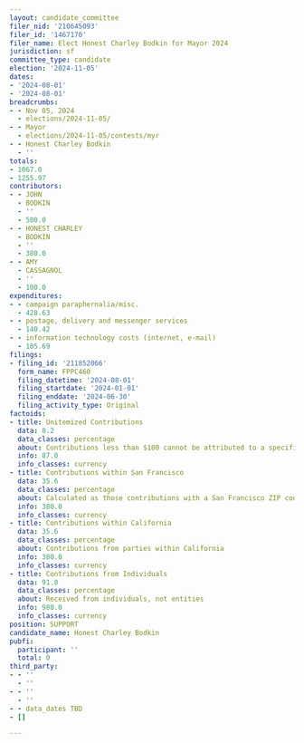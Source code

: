 ```yaml
---
layout: candidate_committee
filer_nid: '210645093'
filer_id: '1467170'
filer_name: Elect Honest Charley Bodkin for Mayor 2024
jurisdiction: sf
committee_type: candidate
election: '2024-11-05'
dates:
- '2024-08-01'
- '2024-08-01'
breadcrumbs:
- - Nov 05, 2024
  - elections/2024-11-05/
- - Mayor
  - elections/2024-11-05/contests/myr
- - Honest Charley Bodkin
  - ''
totals:
- 1067.0
- 1255.97
contributors:
- - JOHN
  - BODKIN
  - ''
  - 500.0
- - HONEST CHARLEY
  - BODKIN
  - ''
  - 380.0
- - AMY
  - CASSAGNOL
  - ''
  - 100.0
expenditures:
- - campaign paraphernalia/misc.
  - 428.63
- - postage, delivery and messenger services
  - 140.42
- - information technology costs (internet, e-mail)
  - 105.69
filings:
- filing_id: '211852066'
  form_name: FPPC460
  filing_datetime: '2024-08-01'
  filing_startdate: '2024-01-01'
  filing_enddate: '2024-06-30'
  filing_activity_type: Original
factoids:
- title: Unitemized Contributions
  data: 8.2
  data_classes: percentage
  about: Contributions less than $100 cannot be attributed to a specific individual
  info: 87.0
  info_classes: currency
- title: Contributions within San Francisco
  data: 35.6
  data_classes: percentage
  about: Calculated as those contributions with a San Francisco ZIP code
  info: 380.0
  info_classes: currency
- title: Contributions within California
  data: 35.6
  data_classes: percentage
  about: Contributions from parties within California
  info: 380.0
  info_classes: currency
- title: Contributions from Individuals
  data: 91.8
  data_classes: percentage
  about: Received from individuals, not entities
  info: 980.0
  info_classes: currency
position: SUPPORT
candidate_name: Honest Charley Bodkin
pubfi:
  participant: ''
  total: 0
third_party:
- - ''
  - ''
- - ''
  - ''
- - data_dates TBD
- []

---
```


